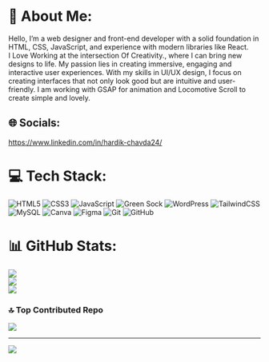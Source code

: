 # 💫 About Me:
Hello, I’m a web designer and front-end developer with a solid foundation in HTML, CSS, JavaScript, and experience with modern libraries like React.<br>I Love Working at the intersection Of Creativity., where I can bring new designs to life. My passion lies in creating immersive, engaging and interactive user experiences. With my skills in UI/UX design, I focus on creating interfaces that not only look good but are intuitive and user-friendly. I am working with GSAP for animation and Locomotive Scroll to create simple and lovely.


## 🌐 Socials:
https://www.linkedin.com/in/hardik-chavda24/
# 💻 Tech Stack:
![HTML5](https://img.shields.io/badge/html5-%23E34F26.svg?style=for-the-badge&logo=html5&logoColor=white) ![CSS3](https://img.shields.io/badge/css3-%231572B6.svg?style=for-the-badge&logo=css3&logoColor=white) ![JavaScript](https://img.shields.io/badge/javascript-%23323330.svg?style=for-the-badge&logo=javascript&logoColor=%23F7DF1E) ![Green Sock](https://img.shields.io/badge/green%20sock-88CE02?style=for-the-badge&logo=greensock&logoColor=white) ![WordPress](https://img.shields.io/badge/WordPress-%23117AC9.svg?style=for-the-badge&logo=WordPress&logoColor=white) ![TailwindCSS](https://img.shields.io/badge/tailwindcss-%2338B2AC.svg?style=for-the-badge&logo=tailwind-css&logoColor=white) ![MySQL](https://img.shields.io/badge/mysql-4479A1.svg?style=for-the-badge&logo=mysql&logoColor=white) ![Canva](https://img.shields.io/badge/Canva-%2300C4CC.svg?style=for-the-badge&logo=Canva&logoColor=white) ![Figma](https://img.shields.io/badge/figma-%23F24E1E.svg?style=for-the-badge&logo=figma&logoColor=white) ![Git](https://img.shields.io/badge/git-%23F05033.svg?style=for-the-badge&logo=git&logoColor=white) ![GitHub](https://img.shields.io/badge/github-%23121011.svg?style=for-the-badge&logo=github&logoColor=white)
# 📊 GitHub Stats:
![](https://github-readme-stats.vercel.app/api?username=hardikchavda24&theme=dark&hide_border=false&include_all_commits=false&count_private=false)<br/>
![](https://github-readme-streak-stats.herokuapp.com/?user=hardikchavda24&theme=dark&hide_border=false)<br/>
![](https://github-readme-stats.vercel.app/api/top-langs/?username=hardikchavda24&theme=dark&hide_border=false&include_all_commits=false&count_private=false&layout=compact)

### 🔝 Top Contributed Repo
![](https://github-contributor-stats.vercel.app/api?username=hardikchavda24&limit=5&theme=dark&combine_all_yearly_contributions=true)

---
[![](https://visitcount.itsvg.in/api?id=hardikchavda24&icon=0&color=0)](https://visitcount.itsvg.in)

<!-- Proudly created with GPRM ( https://gprm.itsvg.in ) -->
